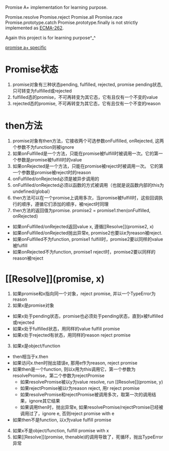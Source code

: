 Promise A+ implementation for learning purpose.

Promise.resolve
Promise.reject
Promise.all
Promise.race
Promise.prototype.catch
Promise.prototype.finally
is not strictly implemented as [ECMA-262](https://www.ecma-international.org/ecma-262/6.0/).

Again this project is for learning purpose^_^

[promise a+ specific](https://promisesaplus.com/)

# Promise状态
1. promise对象有三种状态pending, fulfilled, rejected, promise pending状态, 只可转变为fulfilled或rejected
2. fulfilled态的promise，不可再转变为其它态，它有且仅有一个不变的value
3. rejected态的promise, 不可再转变为其它态，它有且仅有一个不变的reason

# then方法
1. promise对象有then方法，它接收两个可选参数onFulfilled, onRejected, 这两个参数不为function则被ignore
2. 如果onFulfilled是一个方法，只能在promise被fulfill时被调用一次。它的第一个参数是promise被fulfill时的value
3. 如果onRejected是一个方法，只能在promise被reject时被调用一次。 它的第一个参数是promise被reject时的reason
4. onFulfilled/onRejected必须是被异步调用的
5. onFulfilled/onRejected必须以函数的方式被调用（也就是说函数内部的this为undefined/global）
6. then方法可以在一个promise上调用多次，当promise被fulfill时，这些回调执行的顺序，遵循它们添加的顺序，被reject时同理
7. then方法的返回值为promise. promise2 = promise1.then(onFulfilled, onRejected)
  - 如果onFulfilled/onRejected返回value x, 遵循[[Resolve]](promise2, x)
  - 如果onFulfilled/onRejected抛出异常e, promise2也要以e为reason被reject.
  - 如果onFulfilled不为function, promise1 fulfill时，promise2要以同样的value被fulfill
  - 如果onRejected不为function, promise1 reject时，promise2要以同样的reason被reject

# [[Resolve]](promise, x)
1. 如果promise和x指向同一个对象，reject promise, 并以一个TypeError为reason
2. 如果x是promise对象
  - 如果x处于pending状态，promise也必须处于pending状态，直到x被fulfilled或rejected
  - 如果x处于fulfilled状态，用同样的value fulfill promise
  - 如果x处于rejected有状态，用同样的reason reject promise
3. 如果x是object/function
  - then相当于x.then
  - 如果访问x.then时抛出错误e, 那用e作为reason, reject promise
  - 如果then是一个function, 则以x用为this调用它，第一个参数为resolvePromise，第二个参数为rejectPromise
    + 如果resolvePromise被以y为value resolve, run [[Resolve]](promise, y)
    + 如果rejectPromise被以r为reason reject, 用r reject promise
    + 如果resolvePromise和rejectPromise被调用多次，取第一次的调用结果，ignore其它结果
    + 如果调用then时，抛出异常e, 如果resolvePromise/rejectPromise已经被调用过了，ignore e, 否则reject promise with e
  - 如果then不是function, 以x为value fulfill promise
4. 如果x不是object/function, fulfill promise with x
5. 如果[[Resolve]](promise, thenable)的调用导致了，死循环，抛出TypeError异常
